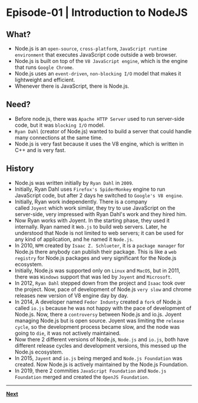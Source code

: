 # Episode-01 | Introduction to NodeJS

## **What?**

- Node.js is an `open-source`, `cross-platform`, `JavaScript runtime environment` that executes JavaScript code outside a web browser.
- Node.js is built on top of the `V8 JavaScript engine`, which is the engine that runs `Google Chrome`.
- Node.js uses an `event-driven`, `non-blocking I/O` model that makes it lightweight and efficient.
- Whenever there is JavaScript, there is Node.js.

## **Need?**

- Before node.js, there was `Apache HTTP Server` used to run server-side code, but it was `blocking I/O` model.
- `Ryan Dahl` (creator of Node.js) wanted to build a server that could handle many connections at the same time.
- Node.js is very fast because it uses the V8 engine, which is written in C++ and is very fast.

## **History**

- Node.js was written initially by `Ryan Dahl` in `2009`.
- Initially, Ryan Dahl uses `Firefox's SpiderMonkey` engine to run JavaScript code, but after 2 days he switched to `Google's V8 engine`.
- Initially, Ryan work independently. There is a company called `Joyent` which work similar, they try to use JavaScript on the server-side, very impressed with Ryan Dahl's work and they hired him.
- Now Ryan works with Joyent. In the starting phase, they used it internally. Ryan named it `Web.js` to build web servers. Later, he understood that Node is not limited to web servers; it can be used for any kind of application, and he named it `Node.js`.
- In 2010, `NPM` created by `Isaac Z. Schlueter`, it is a `package manager` for Node.js there anybody can publish their package. This is like a `web registry` for Node.js packages and very significant for the Node.js ecosystem.
- Initially, Node.js was supported only on `Linux` and `MacOS`, but in 2011, there was `Windows` support that was led by `Joyent` and `Microsoft`.
- In 2012, `Ryan Dahl` stepped down from the project and `Isaac` took over the project. Now, pace of development of Node.js `very slow` and chrome releases new version of V8 engine day by day.
- In 2014, A developer named `Fedor Indunty` created a `fork` of Node.js called `io.js` because he was not happy with the pace of development of Node.js. Now, there a `controversy` between Node.js and io.js. Joyent managing Node.js but is open source. Joyent was limiting the `release cycle`, so the development process became slow, and the node was going to `die`, it was not actively maintained.
- Now there 2 different versions of Node.js, `Node.js` and `io.js`, both have different release cycles and development versions, this messed up the Node.js ecosystem.
- In 2015, `Jayent` and `io.js` being merged and `Node.js Foundation` was created. Now Node.js is actively maintained by the Node.js Foundation.
- In 2019, there 2 commities `JavaScript Foundation` and `Node.js Foundation` merged and created the `OpenJS Foundation`.

---

[**Next**](./jsOnServer.md)